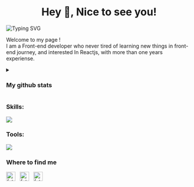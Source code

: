 <!-- <h1><img src="https://emojis.slackmojis.com/emojis/images/1531849430/4246/blob-sunglasses.gif?1531849430" width="30"/>Hey! Nice to see you.</h1> -->
<div align="center">
<h1 align="center" width="20rem">Hey 👋, Nice to see you!</h1>
</div>

<img src="https://readme-typing-svg.herokuapp.com?font=Fira+Code&size=25&pause=500&color=3D85C6&center=true&vCenter=true&random=false&height=20&lines=Fateme+Rasolzade;Front-End+Developer" alt="Typing SVG" />
<p> 
  Welcome to my page ! 
</br>
I am a Front-end developer who never tired of learning new things in front-end journey, and interested In Reactjs, with more than one years experiense.
</p>

<details>
  <summary>
   <h3>
    My github stats
   </h3>
  </summary>
  <br/>
 
<img src="https://github-readme-stats.vercel.app/api?username=fatemeRasolzade" height="180" />
<img src="https://github-readme-stats.vercel.app/api/top-langs/?username=fatemeRasolzade&layout=compact" height="180" />
 
</details> 


<h3>Skills:</h3>
<p>
  <img src="https://skillicons.dev/icons?i=html,css,js,ts,react,nextjs,redux,graphql,vite,sass,bootstrap,materialui,tailwind,babel,webpack" />
</p>

<h3>Tools:</h3>
<p>
  <img src="https://skillicons.dev/icons?i=git,github,gitlab,vscode,postman,figma,xd" />
</p>

<h3>Where to find me</h3>

<a href="https://linkedin.com/in/fatemeRasolzade" target="_blank"><img align="center" src="https://user-images.githubusercontent.com/94702044/189377305-7062bbec-ca23-43d9-b37d-da443ea59cb7.png" alt="fatemeRasolzade" height="25" width="25" /></a> &nbsp;
<a href="https://twitter.com/fatemeRasolzade" target="_blank"><img align="center" src="https://user-images.githubusercontent.com/94702044/189378344-aed887c6-d271-4be0-a3a1-8c68f3869b65.png" alt="fatemeRasolzade" height="25" width="25" /></a> &nbsp;
<a href="mailto:fatemerasolzade.1424@gmail.com" target="_blank"><img align="center" src="https://user-images.githubusercontent.com/94702044/189377332-6de4f1a9-d1b0-49d3-879d-bb1158674e84.png" alt="fatemeRasolzade" height="25" width="25" /></a> &nbsp;
  
